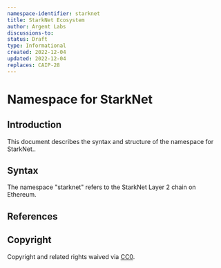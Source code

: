 ```yaml
---
namespace-identifier: starknet
title: StarkNet Ecosystem
author: Argent Labs
discussions-to:
status: Draft
type: Informational
created: 2022-12-04
updated: 2022-12-04
replaces: CAIP-28
---
```


# Namespace for StarkNet

## Introduction

This document describes the syntax and structure of the namespace for StarkNet..

## Syntax

The namespace "starknet" refers to the StarkNet Layer 2 chain on Ethereum.

## References

[Type system]: https://starknet.io/docs/reference/syntax.html#type-system
[Cairo field elements]: https://starknet.io/docs/how_cairo_works/cairo_intro.html#field-elements
[More on field elements]: https://medium.com/nethermind-eth/field-elements-all-the-way-down-59f02387d1d6

## Copyright

Copyright and related rights waived via [CC0](https://creativecommons.org/publicdomain/zero/1.0/).
